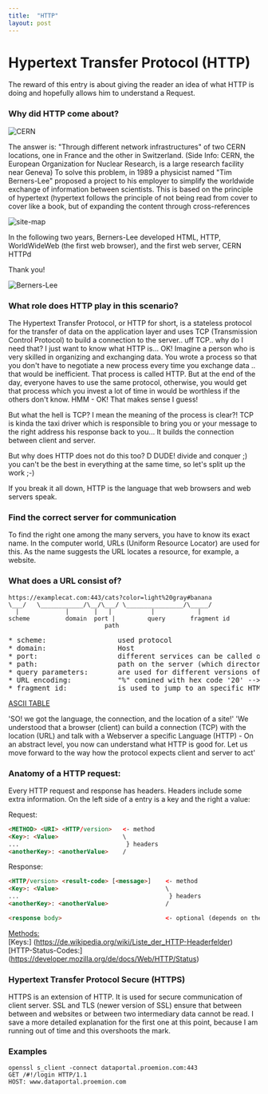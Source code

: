 ```yaml
---
title:  "HTTP"
layout: post
---
```


# Hypertext Transfer Protocol (HTTP)

The reward of this entry is about giving the reader an idea of what HTTP is doing and hopefully allows him to understand a Request.

### Why did HTTP come about?

![CERN](https://upload.wikimedia.org/wikipedia/commons/b/b7/CERN_%28Film%29.jpg)

The answer is: "Through different network infrastructures" of two CERN locations, one in France and the other in Switzerland. (Side Info: CERN, the European Organization for Nuclear Research, is a large research facility near Geneva)
To solve this problem, in 1989 a physicist named "Tim Berners-Lee" proposed a project to his employer to simplify the worldwide exchange of information between scientists. This is based on the principle of hypertext (hypertext follows the principle of not being read from cover to cover like a book, but of expanding the content through cross-references

![site-map](https://upload.wikimedia.org/wikipedia/commons/8/83/Main_Page_Usability.png)


In the following two years, Berners-Lee developed HTML, HTTP, WorldWideWeb (the first web browser), and the first web server, CERN HTTPd

Thank you!

![Berners-Lee](https://upload.wikimedia.org/wikipedia/commons/9/9d/Sir_Tim_Berners-Lee.jpg)

### What role does HTTP play in this scenario?

The Hypertext Transfer Protocol, or HTTP for short, is a stateless protocol for the transfer of data on the application layer and uses TCP (Transmission Control Protocol) to build a connection to the server.. uff TCP.. why do I need that? I just want to know what HTTP is...
OK! Imagine a person who is very skilled in organizing and exchanging data. You wrote a process so that you don't have to negotiate a new process every time you exchange data .. that would be inefficient. That process is called HTTP. But at the end of the day, everyone haves to use the same protocol, otherwise, you would get that process which you invest a lot of time in would be worthless if the others don't know. HMM - OK! That makes sense I guess!

But what the hell is TCP? I mean the meaning of the process is clear?!
TCP is kinda the taxi driver which is responsible to bring you or your message to the right address his response back to you...
It builds the connection between client and server.

But why does HTTP does not do this too? D
DUDE! divide and conquer ;) you can't be the best in everything at the same time, so let's split up the work ;-)

If you break it all down, HTTP is the language that web browsers and web servers speak.


### Find the correct server for communication

To find the right one among the many servers, you have to know its exact name.
In the computer world, URLs (Uniform Resource Locator) are used for this. As the name suggests
the URL locates a resource, for example, a website.


### What does a URL consist of?

 ```
 https://examplecat.com:443/cats?color=light%20gray#banana
 \___/   \____________/\__/\___/ \________________/\_____/
   |             |       |   |           |            |
scheme          domain  port |         query       fragment id
                            path
```
<pre>
* scheme:                 used protocol
* domain:                 Host
* port:                   different services can be called on each port (Defaults 80 for HTTP and 443 for HTTPS)
* path:                   path on the server (which directories to search for executable files)
* query parameters:       are used for different versions of a page
* URL encoding:           "%" comined with hex code '20' --> %20
* fragment id:            is used to jump to an specific HTML id
</pre>


[ASCII TABLE](https://upload.wikimedia.org/wikipedia/commons/1/1b/ASCII-Table-wide.svg)

'SO! we got the language, the connection, and the location of a site!'
'We understood that a browser (client) can build a connection (TCP) with the location (URL) and talk with a Webserver a specific Language (HTTP) - On an abstract level, you now can understand what HTTP is good for. Let us move forward to the way how the protocol expects client and server to act'

### Anatomy of a HTTP request:

Every HTTP request and response has headers. Headers include some extra information.
On the left side of a entry is a key and the right a value:

Request:
``` HTML
<METHOD> <URI> <HTTP/version>   <- method
<Key>: <Value>                  \
...                              } headers
<anotherKey>: <anotherValue>    /
```

Response:
``` HTML
<HTTP/version> <result-code> [<message>]    <- method
<Key>: <Value>                              \
...                                          } headers
<anotherKey>: <anotherValue>                /

<response body>                             <- optional (depends on the Method of the request)
```

[Methods:](https://developer.mozilla.org/de/docs/Web/HTTP/Methods) </br>
[Keys:] (https://de.wikipedia.org/wiki/Liste_der_HTTP-Headerfelder) </br>
[HTTP-Status-Codes:] (https://developer.mozilla.org/de/docs/Web/HTTP/Status)

### Hypertext Transfer Protocol Secure (HTTPS)

HTTPS is an extension of HTTP. It is used for secure communication of client server.
SSL and TLS (newer version of SSL) ensure that between between and websites or between two intermediary data cannot be read.
I save a more detailed explanation for the first one at this point, because I am running out of time and this overshoots the mark.

### Examples

  ```
  openssl s_client -connect dataportal.proemion.com:443
  GET /#!/login HTTP/1.1
  HOST: www.dataportal.proemion.com
  ```
